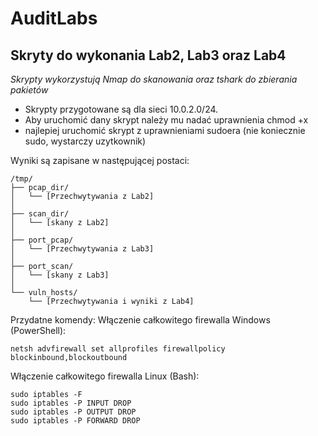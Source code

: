 # AuditLabs
## Skryty do wykonania Lab2, Lab3 oraz Lab4
*Skrypty wykorzystują Nmap do skanowania oraz tshark do zbierania pakietów*

- Skrypty przygotowane są dla sieci 10.0.2.0/24.
- Aby uruchomić dany skrypt należy mu nadać uprawnienia chmod +x
- najlepiej uruchomić skrypt z uprawnieniami sudoera (nie koniecznie sudo, wystarczy uzytkownik)

Wyniki są zapisane w następującej postaci:
```
/tmp/
├── pcap_dir/                 
│   └── [Przechwytywania z Lab2]
│
├── scan_dir/                  
│   └── [skany z Lab2]
│
├── port_pcap/                 
│   └── [Przechwytywania z Lab3]
│
├── port_scan/                 
│   └── [skany z Lab3]
│
└── vuln_hosts/                
    └── [Przechwytywania i wyniki z Lab4]
```
Przydatne komendy:
Włączenie całkowitego firewalla Windows (PowerShell):

```netsh advfirewall set allprofiles firewallpolicy blockinbound,blockoutbound```

Włączenie całkowitego firewalla Linux (Bash):
```
sudo iptables -F
sudo iptables -P INPUT DROP
sudo iptables -P OUTPUT DROP
sudo iptables -P FORWARD DROP
```
